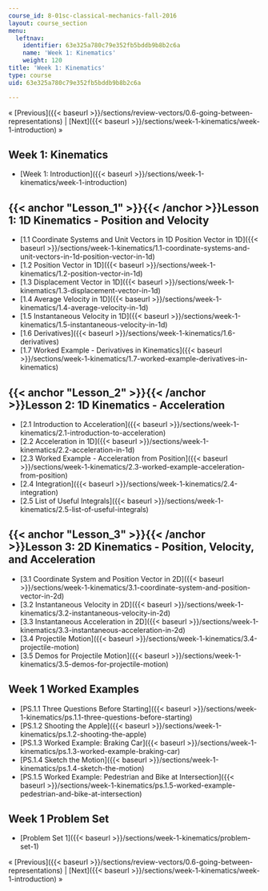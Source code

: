 ```yaml
---
course_id: 8-01sc-classical-mechanics-fall-2016
layout: course_section
menu:
  leftnav:
    identifier: 63e325a780c79e352fb5bddb9b8b2c6a
    name: 'Week 1: Kinematics'
    weight: 120
title: 'Week 1: Kinematics'
type: course
uid: 63e325a780c79e352fb5bddb9b8b2c6a

---
```


« [Previous]({{< baseurl >}}/sections/review-vectors/0.6-going-between-representations) | [Next]({{< baseurl >}}/sections/week-1-kinematics/week-1-introduction) »

Week 1: Kinematics
------------------

*   [Week 1: Introduction]({{< baseurl >}}/sections/week-1-kinematics/week-1-introduction)

{{< anchor "Lesson_1" >}}{{< /anchor >}}Lesson 1: 1D Kinematics - Position and Velocity
---------------------------------------------------------------------------------------

*   [1.1 Coordinate Systems and Unit Vectors in 1D Position Vector in 1D]({{< baseurl >}}/sections/week-1-kinematics/1.1-coordinate-systems-and-unit-vectors-in-1d-position-vector-in-1d)
*   [1.2 Position Vector in 1D]({{< baseurl >}}/sections/week-1-kinematics/1.2-position-vector-in-1d)
*   [1.3 Displacement Vector in 1D]({{< baseurl >}}/sections/week-1-kinematics/1.3-displacement-vector-in-1d)
*   [1.4 Average Velocity in 1D]({{< baseurl >}}/sections/week-1-kinematics/1.4-average-velocity-in-1d)
*   [1.5 Instantaneous Velocity in 1D]({{< baseurl >}}/sections/week-1-kinematics/1.5-instantaneous-velocity-in-1d)
*   [1.6 Derivatives]({{< baseurl >}}/sections/week-1-kinematics/1.6-derivatives)
*   [1.7 Worked Example - Derivatives in Kinematics]({{< baseurl >}}/sections/week-1-kinematics/1.7-worked-example-derivatives-in-kinematics)

{{< anchor "Lesson_2" >}}{{< /anchor >}}Lesson 2: 1D Kinematics - Acceleration
------------------------------------------------------------------------------

*   [2.1 Introduction to Acceleration]({{< baseurl >}}/sections/week-1-kinematics/2.1-introduction-to-acceleration)
*   [2.2 Acceleration in 1D]({{< baseurl >}}/sections/week-1-kinematics/2.2-acceleration-in-1d)
*   [2.3 Worked Example - Acceleration from Position]({{< baseurl >}}/sections/week-1-kinematics/2.3-worked-example-acceleration-from-position)
*   [2.4 Integration]({{< baseurl >}}/sections/week-1-kinematics/2.4-integration)
*   [2.5 List of Useful Integrals]({{< baseurl >}}/sections/week-1-kinematics/2.5-list-of-useful-integrals)

{{< anchor "Lesson_3" >}}{{< /anchor >}}Lesson 3: 2D Kinematics - Position, Velocity, and Acceleration
------------------------------------------------------------------------------------------------------

*   [3.1 Coordinate System and Position Vector in 2D]({{< baseurl >}}/sections/week-1-kinematics/3.1-coordinate-system-and-position-vector-in-2d)
*   [3.2 Instantaneous Velocity in 2D]({{< baseurl >}}/sections/week-1-kinematics/3.2-instantaneous-velocity-in-2d)
*   [3.3 Instantaneous Acceleration in 2D]({{< baseurl >}}/sections/week-1-kinematics/3.3-instantaneous-acceleration-in-2d)
*   [3.4 Projectile Motion]({{< baseurl >}}/sections/week-1-kinematics/3.4-projectile-motion)
*   [3.5 Demos for Projectile Motion]({{< baseurl >}}/sections/week-1-kinematics/3.5-demos-for-projectile-motion)

Week 1 Worked Examples
----------------------

*   [PS.1.1 Three Questions Before Starting]({{< baseurl >}}/sections/week-1-kinematics/ps.1.1-three-questions-before-starting)
*   [PS.1.2 Shooting the Apple]({{< baseurl >}}/sections/week-1-kinematics/ps.1.2-shooting-the-apple)
*   [PS.1.3 Worked Example: Braking Car]({{< baseurl >}}/sections/week-1-kinematics/ps.1.3-worked-example-braking-car)
*   [PS.1.4 Sketch the Motion]({{< baseurl >}}/sections/week-1-kinematics/ps.1.4-sketch-the-motion)
*   [PS.1.5 Worked Example: Pedestrian and Bike at Intersection]({{< baseurl >}}/sections/week-1-kinematics/ps.1.5-worked-example-pedestrian-and-bike-at-intersection) 

Week 1 Problem Set
------------------

*   [Problem Set 1]({{< baseurl >}}/sections/week-1-kinematics/problem-set-1)

« [Previous]({{< baseurl >}}/sections/review-vectors/0.6-going-between-representations) | [Next]({{< baseurl >}}/sections/week-1-kinematics/week-1-introduction) »